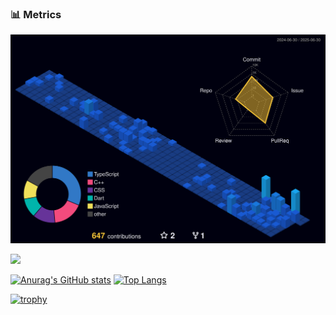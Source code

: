 
### 📊 Metrics

![](https://raw.githubusercontent.com/ichiro16go/ichiro16go/main/profile-3d-contrib/profile-night-view.svg)

![](https://raw.githubusercontent.com/ichiro16go/ichiro16go/main/metrics.plugin.isocalendar.fullyear.svg)


[![Anurag's GitHub stats](https://github-readme-stats.vercel.app/api?username=ichiro16go&count_private=true&show_icons=true&theme=radical)](https://github.com/anuraghazra/github-readme-stats)
[![Top Langs](https://github-readme-stats.vercel.app/api/top-langs/?username=ichiro16go&layout=compact&theme=radical)](https://github.com/anuraghazra/github-readme-stats)


[![trophy](https://github-profile-trophy.vercel.app/?username=ichiro16go&theme=onedark)](https://github.com/ichiro16go/github-profile-trophy)


<!--
**ichiro16go/ichiro16go** is a ✨ _special_ ✨ repository because its `README.md` (this file) appears on your GitHub profile.

Here are some ideas to get you started:

- 🔭 I’m currently working on ...
- 🌱 I’m currently learning ...
- 👯 I’m looking to collaborate on ...
- 🤔 I’m looking for help with ...
- 💬 Ask me about ...
- 📫 How to reach me: ...
- 😄 Pronouns: ...
- ⚡ Fun fact: ...
-->
